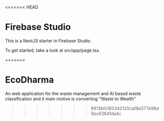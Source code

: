 <<<<<<< HEAD
# Firebase Studio

This is a NextJS starter in Firebase Studio.

To get started, take a look at src/app/page.tsx.

=======
# EcoDharma
An web application for the waste management and AI based waste classification and it main motive is converting  "Waste to Wealth"
>>>>>>> 6613bfc193342120caf8e577e98d5bc63841da4c

